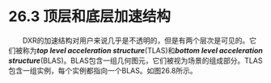 # 26.3 顶层和底层加速结构
&emsp;&emsp;DXR的加速结构对用户来说几乎是不透明的，但是有两个层次是可见的。它们被称为***top level acceleration structure***(TLAS)和***bottom level acceleration structure***(BLAS)。BLAS包含一组几何图元，它们被视为场景的组成部分。TLAS包含一组实例，每个实例都指向一个BLAS。如图26.8所示。
